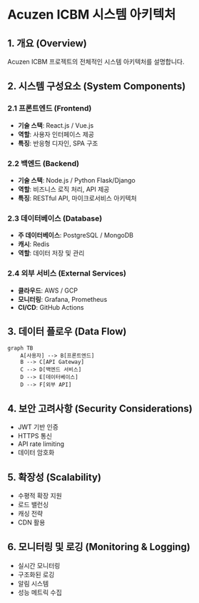 # Acuzen ICBM 시스템 아키텍처

## 1. 개요 (Overview)

Acuzen ICBM 프로젝트의 전체적인 시스템 아키텍처를 설명합니다.

## 2. 시스템 구성요소 (System Components)

### 2.1 프론트엔드 (Frontend)
- **기술 스택**: React.js / Vue.js
- **역할**: 사용자 인터페이스 제공
- **특징**: 반응형 디자인, SPA 구조

### 2.2 백엔드 (Backend)
- **기술 스택**: Node.js / Python Flask/Django
- **역할**: 비즈니스 로직 처리, API 제공
- **특징**: RESTful API, 마이크로서비스 아키텍처

### 2.3 데이터베이스 (Database)
- **주 데이터베이스**: PostgreSQL / MongoDB
- **캐시**: Redis
- **역할**: 데이터 저장 및 관리

### 2.4 외부 서비스 (External Services)
- **클라우드**: AWS / GCP
- **모니터링**: Grafana, Prometheus
- **CI/CD**: GitHub Actions

## 3. 데이터 플로우 (Data Flow)

```mermaid
graph TB
    A[사용자] --> B[프론트엔드]
    B --> C[API Gateway]
    C --> D[백엔드 서비스]
    D --> E[데이터베이스]
    D --> F[외부 API]
```

## 4. 보안 고려사항 (Security Considerations)

- JWT 기반 인증
- HTTPS 통신
- API rate limiting
- 데이터 암호화

## 5. 확장성 (Scalability)

- 수평적 확장 지원
- 로드 밸런싱
- 캐싱 전략
- CDN 활용

## 6. 모니터링 및 로깅 (Monitoring & Logging)

- 실시간 모니터링
- 구조화된 로깅
- 알림 시스템
- 성능 메트릭 수집